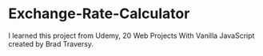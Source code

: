 # Exchange-Rate-Calculator

I learned this project from Udemy, 20 Web Projects With Vanilla JavaScript created by Brad Traversy.

